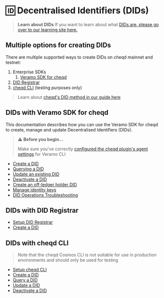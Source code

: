 # 🆔 Decentralised Identifiers (DIDs)

> **Learn about DIDs**
> If you want to learn about what [DIDs are, please go over to our learning site here.](https://learn.cheqd.io/overview/introduction-to-decentralised-identity/what-is-a-decentralised-identifier-did)

## Multiple options for creating DIDs

There are multiple supported ways to create DIDs on cheqd mainnet and testnet:

1. Enterprise SDKs
   1. [Veramo SDK for cheqd](#dids-with-veramo-sdk-for-cheqd)
2. [DID Registrar](#dids-with-did-registrar)
3. [cheqd CLI](#dids-with-cheqd-cli) (testing purposes only)

> Learn about [cheqd's DID method in our guide here](https://docs.cheqd.io/node/architecture/adr-list/adr-002-cheqd-did-method)

## DIDs with Veramo SDK for cheqd

This documentation describes how you can use the Veramo SDK for cheqd to create, manage and update Decentralised Identifiers (DIDs).

> ⚠️ **Before you begin...**
>
> Make sure you've correctly [configured the cheqd plugin's agent settings](../../guides/software-development-kits-sdks/veramo-sdk-for-cheqd/setup-cli.md) for Veramo CLI

* [Create a DID](create-a-did.md)
* [Querying a DID](query-did.md)
* [Update an existing DID](update-did.md)
* [Deactivate a DID](deactivate-a-did.md)
* [Create an off-ledger holder DID](create-subject-did.md)
* [Manage identity keys](identity-key-handling.md)
* [DID Operations Troubleshooting](did-operations-troubleshooting.md)

## DIDs with DID Registrar

* [Setup DID Registrar](../did-registrar/did-registrar-setup.md)
* [Create a DID](../did-registrar/create-a-did.md)

## DIDs with cheqd CLI

> Note that the cheqd Cosmos CLI is not suitable for use in production environments and should only be used for testing

* [Setup cheqd CLI](../../advanced-features-and-alternatives/developer-guide.md)
* [Create a DID](../../advanced-features-and-alternatives/cheqd-cosmos-cli-for-identity/create-did.md)
* [Query a DID](../../advanced-features-and-alternatives/cheqd-cosmos-cli-for-identity/query-did-and-did-document.md)
* [Update a DID](../../advanced-features-and-alternatives/cheqd-cosmos-cli-for-identity/update-and-manage-did-document.md)
* [Deactivate a DID](../../advanced-features-and-alternatives/cheqd-cosmos-cli-for-identity/deactivate-a-did.md)
